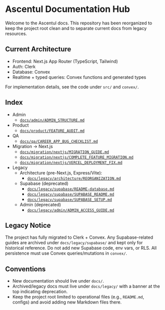 # Ascentul Documentation Hub

Welcome to the Ascentul docs. This repository has been reorganized to keep the project root clean and to separate current docs from legacy resources.

## Current Architecture

- Frontend: Next.js App Router (TypeScript, Tailwind)
- Auth: Clerk
- Database: Convex
- Realtime + typed queries: Convex functions and generated types

For implementation details, see the code under `src/` and `convex/`.

## Index

- Admin
  - [`docs/admin/ADMIN_STRUCTURE.md`](./admin/ADMIN_STRUCTURE.md)
- Product
  - [`docs/product/FEATURE_AUDIT.md`](./product/FEATURE_AUDIT.md)
- QA
  - [`docs/qa/CAREER_APP_BUG_CHECKLIST.md`](./qa/CAREER_APP_BUG_CHECKLIST.md)
- Migration → Next.js
  - [`docs/migration/nextjs/MIGRATION_GUIDE.md`](./migration/nextjs/MIGRATION_GUIDE.md)
  - [`docs/migration/nextjs/COMPLETE_FEATURE_MIGRATION.md`](./migration/nextjs/COMPLETE_FEATURE_MIGRATION.md)
  - [`docs/migration/nextjs/VERCEL_DEPLOYMENT_FIX.md`](./migration/nextjs/VERCEL_DEPLOYMENT_FIX.md)
- Legacy
  - Architecture (pre-Next.js, Express/Vite):
    - [`docs/legacy/architecture/REORGANIZATION.md`](./legacy/architecture/REORGANIZATION.md)
  - Supabase (deprecated)
    - [`docs/legacy/supabase/README-database.md`](./legacy/supabase/README-database.md)
    - [`docs/legacy/supabase/SUPABASE_README.md`](./legacy/supabase/SUPABASE_README.md)
    - [`docs/legacy/supabase/SUPABASE_SETUP.md`](./legacy/supabase/SUPABASE_SETUP.md)
  - Admin (deprecated)
    - [`docs/legacy/admin/ADMIN_ACCESS_GUIDE.md`](./legacy/admin/ADMIN_ACCESS_GUIDE.md)

## Legacy Notice

The project has fully migrated to Clerk + Convex. Any Supabase-related guides are archived under `docs/legacy/supabase/` and kept only for historical reference. Do not add new Supabase code, env vars, or RLS. All persistence must use Convex queries/mutations in `convex/`.

## Conventions

- New documentation should live under `docs/`.
- Archived/legacy docs must live under `docs/legacy/` with a banner at the top indicating deprecation.
- Keep the project root limited to operational files (e.g., `README.md`, configs) and avoid adding new Markdown files there.
